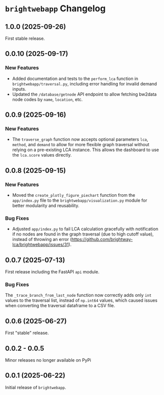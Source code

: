 # `brightwebapp` Changelog

## 1.0.0 (2025-09-26)

First stable release.

## 0.0.10 (2025-09-17)

### New Features

- Added documentation and tests to the `perform_lca` function in `brightwebapp/traversal.py`, including error handling for invalid demand inputs.
- Updated the `/database/getnode` API endpoint to allow fetching bw2data node codes by `name`, `location`, etc.

## 0.0.9 (2025-09-16)

### New Features

- The `traverse_graph` function now accepts optional parameters `lca`, `method`, and `demand` to allow for more flexible graph traversal without relying on a pre-existing LCA instance. This allows the dashboard to use the `lca.score` values directly.

## 0.0.8 (2025-09-15)

### New Features

- Moved the `create_plotly_figure_piechart` function from the `app/index.py` file to the `brightwebapp/visualization.py` module for better modularity and reusability.

### Bug Fixes

- Adjusted `app/index.py` to fail LCA calculation gracefully with notification if no nodes are found in the graph traversal (due to high cutoff value), instead of throwing an error (https://github.com/brightway-lca/brightwebapp/issues/31).

## 0.0.7 (2025-07-13)

First release including the FastAPI `api` module.

### Bug Fixes

The `_trace_branch_from_last_node` function now correctly adds only `int` values to the traversal list, instead of `np.int64` values, which caused issues when converting the traversal dataframe to a CSV file.

## 0.0.6 (2025-06-27)

First "stable" release.

## 0.0.2 - 0.0.5

Minor releases no longer available on PyPi

## 0.0.1 (2025-06-22)

Initial release of `brightwebapp`.